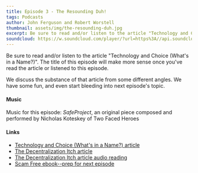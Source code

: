 ```yaml
---
title: Episode 3 - The Resounding Duh!
tags: Podcasts
author: John Ferguson and Robert Worstell
thumbnail: assets/img/the-resounding-duh.jpg
excerpt: Be sure to read and/or listen to the article "Technology and Choice (What's in a Name?). The title of this episode will make more sense once you've read the article or listened to this episode.
soundcloud: https://w.soundcloud.com/player/?url=https%3A//api.soundcloud.com/tracks/259650539
---
```


Be sure to read and/or listen to the article "Technology and Choice (What's in a Name?)". The title of this episode will make more sense once you've read the article or listened to this episode.

We discuss the substance of that article from some different angles. We have some fun, and even start bleeding into next episode's topic.

#### Music

Music for this episode: *SafeProject*, an original piece composed and performed by Nicholas Koteskey of Two Faced Heroes

#### Links

- [Technology and Choice (What's in a Name?) article](https://letstalkbitcoin.com/blog/post/technology-and-choice-article-whats-in-a-name)
- [The Decentralization Itch article](https://safecrossroads.net/articles/the-decentralization-itch-3/)
- [The Decentralization Itch article audio reading](https://soundcloud.com/safecrossroads/the-decentralization-itch)
- [Scam Free ebook--prep for next episode](http://livsensical.com/scamfree)
